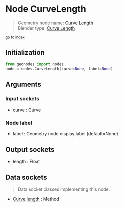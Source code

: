 
# Node CurveLength

> Geometry node name: [Curve Length](https://docs.blender.org/manual/en/latest/modeling/geometry_nodes/curve/curve_length.html)<br>
  Blender type: [Curve Length](https://docs.blender.org/api/current/bpy.types.GeometryNodeCurveLength.html)
  
<sub>go to [index](/docs/index.md)</sub>

Initialization
--------------
```python
from geonodes import nodes
node = nodes.CurveLength(curve=None, label=None)
```



## Arguments


### Input sockets

- curve : Curve

### Node label

- label : Geometry node display label (default=None)

## Output sockets

- length : Float

## Data sockets

> Data socket classes implementing this node.
  
  
- [Curve](/docs/sockets/Curve.md).[length](/docs/sockets/Curve.md#length) : Method
  
